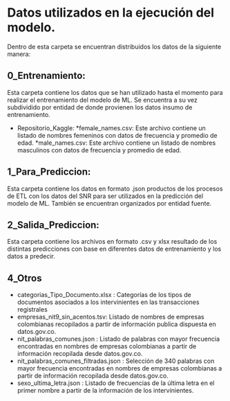 # Datos utilizados en la ejecución del modelo.

Dentro de esta carpeta se encuentran distribuidos los datos de la siguiente manera:

## 0_Entrenamiento: 

Esta carpeta contiene los datos que se han utilizado hasta el momento para realizar el entrenamiento del modelo de ML. Se encuentra a su vez subdividido por entidad de donde provienen los datos insumo de entrenamiento.

* Repositorio_Kaggle:
     *female_names.csv: Este archivo contiene un listado de nombres femeninos con datos de frecuencia y promedio de edad.
     *male_names.csv: Este archivo contiene un listado de nombres masculinos con datos de frecuencia y promedio de edad.

## 1_Para_Prediccion:

Esta carpeta contiene los datos en formato .json productos de los procesos de ETL con los datos del SNR para ser utilizados en la predicción del modelo de ML. También se encuentran organizados por entidad fuente.

## 2_Salida_Prediccion:

Esta carpeta contiene los archivos en formato .csv y xlsx resultado de los distintas predicciones con base en diferentes datos de entrenamiento y los datos a predecir.


## 4_Otros

* categorias_Tipo_Documento.xlsx  : Categorías de los tipos de documentos asociados a los intervinientes en las transacciones registrales
* empresas_nit9_sin_acentos.tsv:   Listado de nombres de empresas colombianas recopilados a partir de información publica dispuesta en datos.gov.co.
* nit_palabras_comunes.json : Listado de palabras con mayor frecuencia encontradas en nombres de empresas colombianas a partir de información recopilada desde  datos.gov.co.
* nit_palabras_comunes_filtradas.json  :  Selección de 340 palabras con mayor frecuencia encontradas en nombres de empresas colombianas a partir de información recopilada desde datos.gov.co.
* sexo_ultima_letra.json : Listado de frecuencias de la última letra en el primer nombre a partir de la información de los intervinientes.
